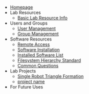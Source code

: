 <!-- docs/_sidebar.md -->

* [Homepage](README.md "The home page.")
* Lab Resources
  * [Basic Lab Resource Info](_pages/basic_lab_info.md)
* Users and Groups
  * [User Management](_pages/user_management.md)
  * [Group Management](_pages/group_management.md)
* Software Resources
  * [Remote Access](_pages/remote_access.md) 
  * [Software Installation](_pages/installation.md)
  * [Installed Software List](_pages/installed_software.md)
  * [Filesystem Hierarchy Standard](_pages/fhs_linux.md)
  * [Common Questions](_questions/qustions.md)
* Lab Projects
  * [Single Robot Triangle Formation](_project/single_robot_triangle/README.md)
  * [project name]()
* For Future Uses


